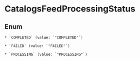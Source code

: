 
# CatalogsFeedProcessingStatus

## Enum


    * `COMPLETED` (value: `"COMPLETED"`)

    * `FAILED` (value: `"FAILED"`)

    * `PROCESSING` (value: `"PROCESSING"`)



